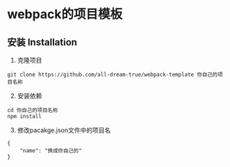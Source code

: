 # webpack的项目模板

## 安装 Installation

1. 克隆项目
```shell
git clone https://github.com/all-dream-true/webpack-template 你自己的项目名称
```

2. 安装依赖
```shell
cd 你自己的项目名称
npm install
```

3. 修改pacakge.json文件中的项目名
```
{
    "name": "换成你自己的"
}
```